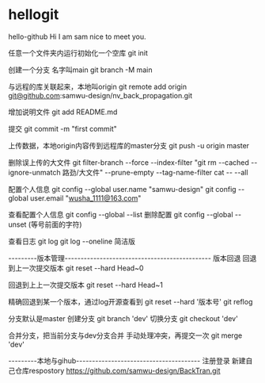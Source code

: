 # hellogit
hello-github
Hi I am sam nice to meet you.




任意一个文件夹内运行初始化一个空库
git init

创建一个分支 名字叫main
git branch -M main

与远程的库关联起来，本地叫origin
git remote add origin git@github.com:samwu-design/nv_back_propagation.git

增加说明文件
git add README.md

提交
git commit -m "first commit"

上传数据，本地origin内容传到远程库的master分支
git push -u origin master




删除误上传的大文件
 git filter-branch --force --index-filter "git rm --cached --ignore-unmatch  路劲/大文件" --prune-empty --tag-name-filter cat -- --all

                                         


配置个人信息
git config --global user.name  "samwu-design"
git config --global user.email  "wusha_1111@163.com"


查看配置个人信息
git config --global --list
删除配置
git config --global --unset (等号前面的字符)


查看日志
git log
git log --oneline  简洁版

---------版本管理----------------------------------------------
版本回退
回退到上一次提交版本
git reset --hard Head~0
   
回退到上上一次提交版本
git reset --hard Head~1  

精确回退到某一个版本，通过log开源查看到
git reset --hard '版本号'
git reflog


分支默认是master
创建分支
git branch 'dev'
切换分支
git checkout 'dev'

合并分支，把当前分支与dev分支合并
手动处理冲突，再提交一次
git merge 'dev'


---------本地与gihub---------------------------------------
注册登录
新建自己仓库respostory
https://github.com/samwu-design/BackTran.git







